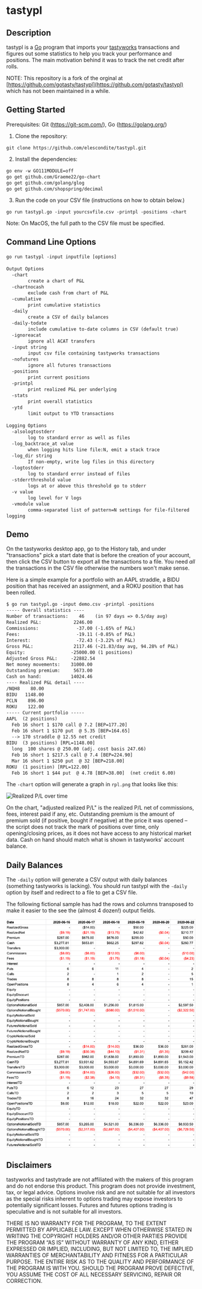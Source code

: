 # tastypl

## Description

tastypl is a [Go](https://golang.org/) program that imports your
[tastyworks](https://tastyworks.com/) transactions and figures out some
statistics to help you track your performance and positions.  The main
motivation behind it was to track the net credit after rolls.

NOTE: This repository is a fork of the orginal at [https://github.com/gotasty/tastypl](https://github.com/gotasty/tastypl) which has not been maintained in a while.

## Getting Started

Prerequisites: Git (https://git-scm.com/), Go (https://golang.org/)

1. Clone the repository:
```
git clone https://github.com/elescondite/tastypl.git
```
2. Install the dependencies:

``` 
go env -w GO111MODULE=off
go get github.com/Graeme22/go-chart
go get github.com/golang/glog
go get github.com/shopspring/decimal
```

3. Run the code on your CSV file (instructions on how to obtain below.)

```
go run tastypl.go -input yourcsvfile.csv -printpl -positions -chart
```

Note: On MacOS, the full path to the CSV file must be specified.

## Command Line Options

``` 
go run tastypl -input inputfile [options]

Output Options
  -chart
    	create a chart of P&L
  -chartnocash
    	exclude cash from chart of P&L
  -cumulative
    	print cumulative statistics
  -daily
    	create a CSV of daily balances
  -daily-todate
    	include cumulative to-date columns in CSV (default true)
  -ignoreacat
    	ignore all ACAT transfers
  -input string
    	input csv file containing tastyworks transactions
  -nofutures
    	ignore all futures transactions
  -positions
    	print current positions
  -printpl
    	print realized P&L per underlying
  -stats
    	print overall statistics
  -ytd
    	limit output to YTD transactions

Logging Options
  -alsologtostderr
    	log to standard error as well as files
  -log_backtrace_at value
    	when logging hits line file:N, emit a stack trace
  -log_dir string
    	If non-empty, write log files in this directory
  -logtostderr
    	log to standard error instead of files
  -stderrthreshold value
    	logs at or above this threshold go to stderr
  -v value
    	log level for V logs
  -vmodule value
    	comma-separated list of pattern=N settings for file-filtered logging
```	

## Demo

On the tastyworks desktop app, go to the History tab, and under "transactions"
pick a start date that is before the creation of your account, then click the
CSV button to export all the transactions to a file.  You need _all_ the
transactions in the CSV file otherwise the numbers won't make sense.

Here is a simple example for a portfolio with an AAPL straddle, a BIDU
position that has received an assignment, and a ROKU position that has
been rolled.

```
$ go run tastypl.go -input demo.csv -printpl -positions
----- Overall statistics ----
Number of transactions:    46    (in 97 days => 0.5/day avg)
Realized P&L:            2246.00
Commissions:              -37.00 (-1.65% of P&L)
Fees:                     -19.11 (-0.85% of P&L)
Interest:                 -72.43 (-3.22% of P&L)
Gross P&L:               2117.46 (~21.83/day avg, 94.28% of P&L)
Equity:                 -25000.00 (1 positions)
Adjusted Gross P&L:     -22882.54
Net money movements:    31000.00
Outstanding premium:     5673.00
Cash on hand:           14024.46
---- Realized P&L detail ----
/NQH8    80.00
BIDU   1148.00
PCLN    896.00
ROKU    122.00
----- Current portfolio -----
AAPL  (2 positions)
  Feb 16 short 1 $170 call @ 7.2 [BEP=177.20] 
  Feb 16 short 1 $170 put  @ 5.35 [BEP=164.65] 
  --> 170 straddle @ 12.55 net credit
BIDU  (3 positions) [RPL=1148.00]
  long  100 shares @ 250.00 (adj. cost basis 247.66)
  Feb 16 short 1 $217.5 call @ 7.4 [BEP=224.90] 
  Mar 16 short 1 $250 put  @ 32 [BEP=218.00] 
ROKU  (1 position) [RPL=122.00]
  Feb 16 short 1 $44 put  @ 4.78 [BEP=38.00]  (net credit 6.00)
```

The `-chart` option will generate a graph in `rpl.png` that looks like this:

![Realized P/L over time](https://raw.githubusercontent.com/elescondite/tastypl/master/sample/rpl.png)

On the chart, "adjusted realized P/L" is the realized P/L net of commissions,
fees, interest paid if any, etc.  Outstanding premium is the amount of premium
sold (if positive, bought if negative) at the price it was opened – the script
does not track the mark of positions over time, only opening/closing prices,
as it does not have access to any historical market data.  Cash on hand should
match what is shown in tastyworks' account balance.

## Daily Balances
The `-daily` option will generate a CSV output with daily balances (something tastyworks is lacking). You should run tastypl with the `-daily` option by itself and redirect to a file to get a CSV file.

The following fictional sample has had the rows and columns transposed to make it easier to the see the (almost 4 dozen!) output fields.

![Realized P/L over time](https://raw.githubusercontent.com/elescondite/tastypl/master/sample/daily-csv.png)

## Disclaimers

tastyworks and tastytrade are not affiliated with the makers of this program
and do not endorse this product. This program does not provide investment,
tax, or legal advice. Options involve risk and are not suitable for all
investors as the special risks inherent to options trading may expose
investors to potentially significant losses. Futures and futures options
trading is speculative and is not suitable for all investors.

THERE IS NO WARRANTY FOR THE PROGRAM, TO THE EXTENT PERMITTED BY APPLICABLE
LAW. EXCEPT WHEN OTHERWISE STATED IN WRITING THE COPYRIGHT HOLDERS AND/OR
OTHER PARTIES PROVIDE THE PROGRAM “AS IS” WITHOUT WARRANTY OF ANY KIND, EITHER
EXPRESSED OR IMPLIED, INCLUDING, BUT NOT LIMITED TO, THE IMPLIED WARRANTIES OF
MERCHANTABILITY AND FITNESS FOR A PARTICULAR PURPOSE. THE ENTIRE RISK AS TO
THE QUALITY AND PERFORMANCE OF THE PROGRAM IS WITH YOU. SHOULD THE PROGRAM
PROVE DEFECTIVE, YOU ASSUME THE COST OF ALL NECESSARY SERVICING, REPAIR OR
CORRECTION. 
